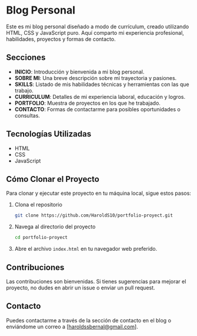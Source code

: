 # Blog Personal

Este es mi blog personal diseñado a modo de currículum, creado utilizando HTML, CSS y JavaScript puro. Aquí comparto mi experiencia profesional, habilidades, proyectos y formas de contacto.

## Secciones

- **INICIO**: Introducción y bienvenida a mi blog personal.
- **SOBRE MI**: Una breve descripción sobre mi trayectoria y pasiones.
- **SKILLS**: Listado de mis habilidades técnicas y herramientas con las que trabajo.
- **CURRICULUM**: Detalles de mi experiencia laboral, educación y logros.
- **PORTFOLIO**: Muestra de proyectos en los que he trabajado.
- **CONTACTO**: Formas de contactarme para posibles oportunidades o consultas.

## Tecnologías Utilizadas

- HTML
- CSS
- JavaScript

## Cómo Clonar el Proyecto

Para clonar y ejecutar este proyecto en tu máquina local, sigue estos pasos:

1. Clona el repositorio
    ```bash
    git clone https://github.com/HaroldS10/portfolio-proyect.git
    ```
2. Navega al directorio del proyecto
    ```bash
    cd portfolio-proyect
    ```
3. Abre el archivo `index.html` en tu navegador web preferido.

## Contribuciones

Las contribuciones son bienvenidas. Si tienes sugerencias para mejorar el proyecto, no dudes en abrir un issue o enviar un pull request.

## Contacto

Puedes contactarme a través de la sección de contacto en el blog o enviándome un correo a [haroldssbernal@gmail.com].

